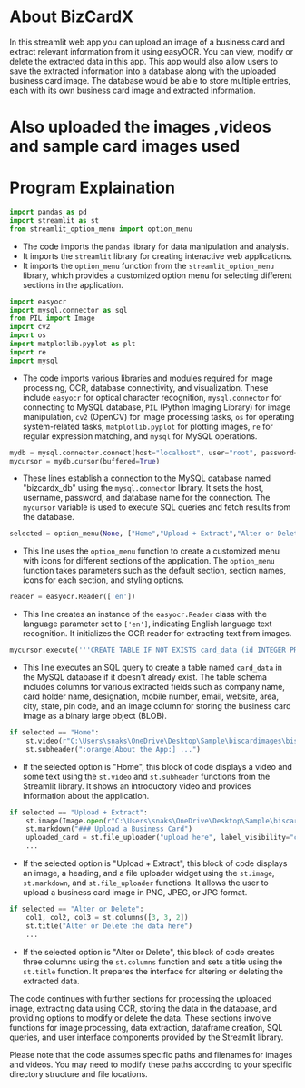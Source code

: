 # About BizCardX
In this streamlit web app you can upload an image of a business card and extract relevant information from it using easyOCR. You can view, modify or delete the extracted data in this app. This app would also allow users to save the extracted information into a database along with the uploaded business card image. The database would be able to store multiple entries, each with its own business card image and extracted information.

# Also uploaded the images ,videos and sample card images used

# Program Explaination

```python
import pandas as pd
import streamlit as st
from streamlit_option_menu import option_menu
```
- The code imports the `pandas` library for data manipulation and analysis.
- It imports the `streamlit` library for creating interactive web applications.
- It imports the `option_menu` function from the `streamlit_option_menu` library, which provides a customized option menu for selecting different sections in the application.

```python
import easyocr
import mysql.connector as sql
from PIL import Image
import cv2
import os
import matplotlib.pyplot as plt
import re
import mysql
```
- The code imports various libraries and modules required for image processing, OCR, database connectivity, and visualization. These include `easyocr` for optical character recognition, `mysql.connector` for connecting to MySQL database, `PIL` (Python Imaging Library) for image manipulation, `cv2` (OpenCV) for image processing tasks, `os` for operating system-related tasks, `matplotlib.pyplot` for plotting images, `re` for regular expression matching, and `mysql` for MySQL operations.

```python
mydb = mysql.connector.connect(host="localhost", user="root", password="Csa1809", database="bizcardx_db")
mycursor = mydb.cursor(buffered=True)
```
- These lines establish a connection to the MySQL database named "bizcardx_db" using the `mysql.connector` library. It sets the host, username, password, and database name for the connection. The `mycursor` variable is used to execute SQL queries and fetch results from the database.

```python
selected = option_menu(None, ["Home","Upload + Extract","Alter or Delete"], icons=["home","cloud-upload-alt","edit"], default_index=0, orientation="horizontal", styles={...})
```
- This line uses the `option_menu` function to create a customized menu with icons for different sections of the application. The `option_menu` function takes parameters such as the default section, section names, icons for each section, and styling options.

```python
reader = easyocr.Reader(['en'])
```
- This line creates an instance of the `easyocr.Reader` class with the language parameter set to `['en']`, indicating English language text recognition. It initializes the OCR reader for extracting text from images.

```python
mycursor.execute('''CREATE TABLE IF NOT EXISTS card_data (id INTEGER PRIMARY KEY AUTO_INCREMENT, company_name TEXT, card_holder TEXT, designation TEXT, mobile_number VARCHAR(50), email TEXT, website TEXT, area TEXT, city TEXT, state TEXT, pin_code VARCHAR(10), image LONGBLOB)''')
```
- This line executes an SQL query to create a table named `card_data` in the MySQL database if it doesn't already exist. The table schema includes columns for various extracted fields such as company name, card holder name, designation, mobile number, email, website, area, city, state, pin code, and an image column for storing the business card image as a binary large object (BLOB).

```python
if selected == "Home":
    st.video(r"C:\Users\snaks\OneDrive\Desktop\Sample\biscardimages\biscardintrovdo.mp4")
    st.subheader(":orange[About the App:] ...")
```
- If the selected option is "Home", this block of code displays a video and some text using the `st.video` and `st.subheader` functions from the Streamlit library. It shows an introductory video and provides information about the application.

```python
if selected == "Upload + Extract":
    st.image(Image.open(r"C:\Users\snaks\OneDrive\Desktop\Sample\biscardimages\updatepage.jpg"))
    st.markdown("### Upload a Business Card")
    uploaded_card = st.file_uploader("upload here", label_visibility="collapsed", type=["png","jpeg","jpg"])
    ...
```
- If the selected option is "Upload + Extract", this block of code displays an image, a heading, and a file uploader widget using the `st.image`, `st.markdown`, and `st.file_uploader` functions. It allows the user to upload a business card image in PNG, JPEG, or JPG format.

```python
if selected == "Alter or Delete":
    col1, col2, col3 = st.columns([3, 3, 2])
    st.title("Alter or Delete the data here")
    ...
```
- If the selected option is "Alter or Delete", this block of code creates three columns using the `st.columns` function and sets a title using the `st.title` function. It prepares the interface for altering or deleting the extracted data.

The code continues with further sections for processing the uploaded image, extracting data using OCR, storing the data in the database, and providing options to modify or delete the data. These sections involve functions for image processing, data extraction, dataframe creation, SQL queries, and user interface components provided by the Streamlit library.

Please note that the code assumes specific paths and filenames for images and videos. You may need to modify these paths according to your specific directory structure and file locations.
